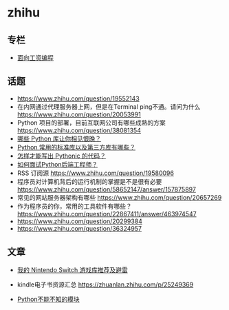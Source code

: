 # zhihu


## 专栏

- [面向工资编程](https://zhuanlan.zhihu.com/auxten)

## 话题

- https://www.zhihu.com/question/19552143
- 在内网通过代理服务器上网，但是在Terminal ping不通。请问为什么 https://www.zhihu.com/question/20053991
- Python 项目的部署，目前互联网公司有哪些成熟的方案 https://www.zhihu.com/question/38081354
- [哪些 Python 库让你相见恨晚？](https://www.zhihu.com/question/24590883)
- [Python 常用的标准库以及第三方库有哪些？](https://www.zhihu.com/question/20501628)
- [怎样才能写出 Pythonic 的代码？](https://www.zhihu.com/question/21408921/answer/129036707)
- [如何面试Python后端工程师？](https://www.zhihu.com/question/33398583/answer/59017861)
-  RSS 订阅源 https://www.zhihu.com/question/19580096
- 程序员对计算机背后的运行机制的掌握是不是很有必要 https://www.zhihu.com/question/58652147/answer/157875897
- 常见的网站服务器架构有哪些 https://www.zhihu.com/question/20657269
- 作为程序员的你，常用的工具软件有哪些？ https://www.zhihu.com/question/22867411/answer/463974547
- https://www.zhihu.com/question/20299384
- https://www.zhihu.com/question/36324957

## 文章

- [我的 Nintendo Switch 游戏库推荐及避雷](https://zhuanlan.zhihu.com/p/31050103)

- kindle电子书资源汇总 https://zhuanlan.zhihu.com/p/25249369
- [Python不能不知的模块](https://zhuanlan.zhihu.com/p/22246193)
